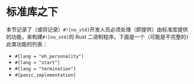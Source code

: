 # 标准库之下

本节记录了（或将记录）`#![no_std]`开发人员必须处理（即提供）由标准库提供的功能，来构建`#![no_std]`的 Rust 二进制程序。下面是一个（可能是不完整的）此类功能的列表：

- `#[lang = "eh_personality"]`
- `#[lang = "start"]`
- `#[lang = "termination"]`
- `#[panic_implementation]`
